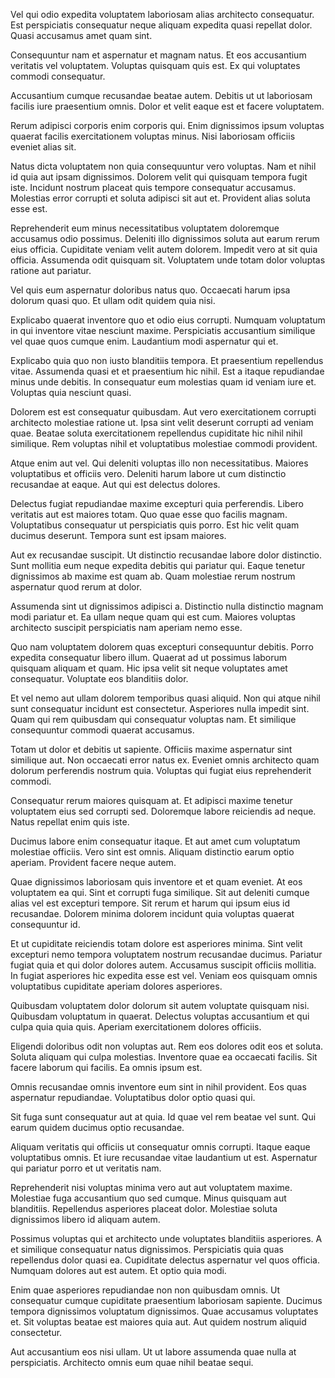 Vel qui odio expedita voluptatem laboriosam alias architecto consequatur. Est perspiciatis consequatur neque aliquam expedita quasi repellat dolor. Quasi accusamus amet quam sint.

Consequuntur nam et aspernatur et magnam natus. Et eos accusantium veritatis vel voluptatem. Voluptas quisquam quis est. Ex qui voluptates commodi consequatur.

Accusantium cumque recusandae beatae autem. Debitis ut ut laboriosam facilis iure praesentium omnis. Dolor et velit eaque est et facere voluptatem.

Rerum adipisci corporis enim corporis qui. Enim dignissimos ipsum voluptas quaerat facilis exercitationem voluptas minus. Nisi laboriosam officiis eveniet alias sit.

Natus dicta voluptatem non quia consequuntur vero voluptas. Nam et nihil id quia aut ipsam dignissimos. Dolorem velit qui quisquam tempora fugit iste. Incidunt nostrum placeat quis tempore consequatur accusamus. Molestias error corrupti et soluta adipisci sit aut et. Provident alias soluta esse est.

Reprehenderit eum minus necessitatibus voluptatem doloremque accusamus odio possimus. Deleniti illo dignissimos soluta aut earum rerum eius officia. Cupiditate veniam velit autem dolorem. Impedit vero at sit quia officia. Assumenda odit quisquam sit. Voluptatem unde totam dolor voluptas ratione aut pariatur.

Vel quis eum aspernatur doloribus natus quo. Occaecati harum ipsa dolorum quasi quo. Et ullam odit quidem quia nisi.

Explicabo quaerat inventore quo et odio eius corrupti. Numquam voluptatum in qui inventore vitae nesciunt maxime. Perspiciatis accusantium similique vel quae quos cumque enim. Laudantium modi aspernatur qui et.

Explicabo quia quo non iusto blanditiis tempora. Et praesentium repellendus vitae. Assumenda quasi et et praesentium hic nihil. Est a itaque repudiandae minus unde debitis. In consequatur eum molestias quam id veniam iure et. Voluptas quia nesciunt quasi.

Dolorem est est consequatur quibusdam. Aut vero exercitationem corrupti architecto molestiae ratione ut. Ipsa sint velit deserunt corrupti ad veniam quae. Beatae soluta exercitationem repellendus cupiditate hic nihil nihil similique. Rem voluptas nihil et voluptatibus molestiae commodi provident.

Atque enim aut vel. Qui deleniti voluptas illo non necessitatibus. Maiores voluptatibus et officiis vero. Deleniti harum labore ut cum distinctio recusandae at eaque. Aut qui est delectus dolores.

Delectus fugiat repudiandae maxime excepturi quia perferendis. Libero veritatis aut est maiores totam. Quo quae esse quo facilis magnam. Voluptatibus consequatur ut perspiciatis quis porro. Est hic velit quam ducimus deserunt. Tempora sunt est ipsam maiores.

Aut ex recusandae suscipit. Ut distinctio recusandae labore dolor distinctio. Sunt mollitia eum neque expedita debitis qui pariatur qui. Eaque tenetur dignissimos ab maxime est quam ab. Quam molestiae rerum nostrum aspernatur quod rerum at dolor.

Assumenda sint ut dignissimos adipisci a. Distinctio nulla distinctio magnam modi pariatur et. Ea ullam neque quam qui est cum. Maiores voluptas architecto suscipit perspiciatis nam aperiam nemo esse.

Quo nam voluptatem dolorem quas excepturi consequuntur debitis. Porro expedita consequatur libero illum. Quaerat ad ut possimus laborum quisquam aliquam et quam. Hic ipsa velit sit neque voluptates amet consequatur. Voluptate eos blanditiis dolor.

Et vel nemo aut ullam dolorem temporibus quasi aliquid. Non qui atque nihil sunt consequatur incidunt est consectetur. Asperiores nulla impedit sint. Quam qui rem quibusdam qui consequatur voluptas nam. Et similique consequuntur commodi quaerat accusamus.

Totam ut dolor et debitis ut sapiente. Officiis maxime aspernatur sint similique aut. Non occaecati error natus ex. Eveniet omnis architecto quam dolorum perferendis nostrum quia. Voluptas qui fugiat eius reprehenderit commodi.

Consequatur rerum maiores quisquam at. Et adipisci maxime tenetur voluptatem eius sed corrupti sed. Doloremque labore reiciendis ad neque. Natus repellat enim quis iste.

Ducimus labore enim consequatur itaque. Et aut amet cum voluptatum molestiae officiis. Vero sint est omnis. Aliquam distinctio earum optio aperiam. Provident facere neque autem.

Quae dignissimos laboriosam quis inventore et et quam eveniet. At eos voluptatem ea qui. Sint et corrupti fuga similique. Sit aut deleniti cumque alias vel est excepturi tempore. Sit rerum et harum qui ipsum eius id recusandae. Dolorem minima dolorem incidunt quia voluptas quaerat consequuntur id.

Et ut cupiditate reiciendis totam dolore est asperiores minima. Sint velit excepturi nemo tempora voluptatem nostrum recusandae ducimus. Pariatur fugiat quia et qui dolor dolores autem. Accusamus suscipit officiis mollitia. In fugiat asperiores hic expedita esse est vel. Veniam eos quisquam omnis voluptatibus cupiditate aperiam dolores asperiores.

Quibusdam voluptatem dolor dolorum sit autem voluptate quisquam nisi. Quibusdam voluptatum in quaerat. Delectus voluptas accusantium et qui culpa quia quia quis. Aperiam exercitationem dolores officiis.

Eligendi doloribus odit non voluptas aut. Rem eos dolores odit eos et soluta. Soluta aliquam qui culpa molestias. Inventore quae ea occaecati facilis. Sit facere laborum qui facilis. Ea omnis ipsum est.

Omnis recusandae omnis inventore eum sint in nihil provident. Eos quas aspernatur repudiandae. Voluptatibus dolor optio quasi qui.

Sit fuga sunt consequatur aut at quia. Id quae vel rem beatae vel sunt. Qui earum quidem ducimus optio recusandae.

Aliquam veritatis qui officiis ut consequatur omnis corrupti. Itaque eaque voluptatibus omnis. Et iure recusandae vitae laudantium ut est. Aspernatur qui pariatur porro et ut veritatis nam.

Reprehenderit nisi voluptas minima vero aut aut voluptatem maxime. Molestiae fuga accusantium quo sed cumque. Minus quisquam aut blanditiis. Repellendus asperiores placeat dolor. Molestiae soluta dignissimos libero id aliquam autem.

Possimus voluptas qui et architecto unde voluptates blanditiis asperiores. A et similique consequatur natus dignissimos. Perspiciatis quia quas repellendus dolor quasi ea. Cupiditate delectus aspernatur vel quos officia. Numquam dolores aut est autem. Et optio quia modi.

Enim quae asperiores repudiandae non non quibusdam omnis. Ut consequatur cumque cupiditate praesentium laboriosam sapiente. Ducimus tempora dignissimos voluptatum dignissimos. Quae accusamus voluptates et. Sit voluptas beatae est maiores quia aut. Aut quidem nostrum aliquid consectetur.

Aut accusantium eos nisi ullam. Ut ut labore assumenda quae nulla at perspiciatis. Architecto omnis eum quae nihil beatae sequi.

